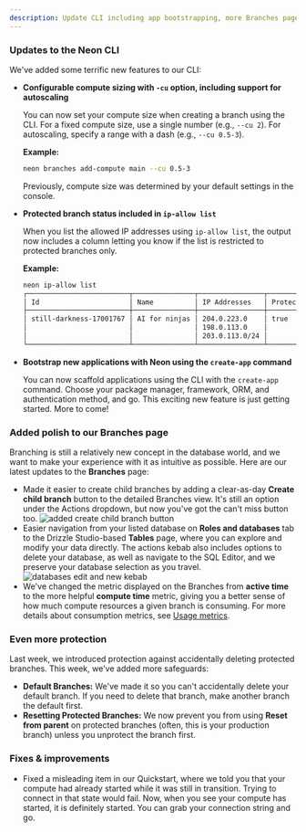 ```yaml
---
description: Update CLI including app bootstrapping, more Branches page improvements, and better safety around deleting and resetting branches
---
```


### Updates to the Neon CLI

We've added some terrific new features to our CLI:

- **Configurable compute sizing with `-cu` option, including support for autoscaling** 

    You can now set your compute size when creating a branch using the CLI. For a fixed compute size, use a single number (e.g., `--cu 2`). For autoscaling, specify a range with a dash (e.g., `--cu 0.5-3`).

    **Example:**

    ```bash
    neon branches add-compute main --cu 0.5-3
    ```

    Previously, compute size was determined by your default settings in the console.

- **Protected branch status included in `ip-allow list`**

    When you list the allowed IP addresses using `ip-allow list`, the output now includes a column letting you know if the list is restricted to protected branches only.

    **Example:**

    ```bash
    neon ip-allow list
    ┌─────────────────────────┬───────────────┬────────────────┬─────────────────────────┐
    │ Id                      │ Name          │ IP Addresses   │ Protected Branches Only │
    ├─────────────────────────┼───────────────┼────────────────┼─────────────────────────┤
    │ still-darkness-17001767 │ AI for ninjas │ 204.0.223.0    │ true                    │
    │                         │               │ 198.0.113.0    │                         │
    │                         │               │ 203.0.113.0/24 │                         │
    └─────────────────────────┴───────────────┴────────────────┴─────────────────────────
    ```

- **Bootstrap new applications with Neon using the `create-app` command**

    You can now scaffold applications using the CLI with the `create-app` command. Choose your package manager, framework, ORM, and authentication method, and go. This exciting new feature is just getting started. More to come!

### Added polish to our Branches page

Branching is still a relatively new concept in the database world, and we want to make your experience with it as intuitive as possible. Here are our latest updates to the **Branches** page:

- Made it easier to create child branches by adding a clear-as-day **Create child branch** button to the detailed Branches view. It's still an option under the Actions dropdown, but now you've got the can't miss button too.
    ![added create child branch button](/docs/relnotes/branches_create_child_branch.png)
- Easier navigation from your listed database on **Roles and databases** tab to the Drizzle Studio-based **Tables** page, where you can explore and modify your data directly. The actions kebab also includes options to delete your database, as well as navigate to the SQL Editor, and we preserve your database selection as you travel.
    ![databases edit and new kebab](/docs/relnotes/databases_actions.png)
- We've changed the metric displayed on the Branches from **active time** to the more helpful **compute time** metric, giving you a better sense of how much compute resources a given branch is consuming. For more details about consumption metrics, see [Usage metrics](/docs/introduction/usage-metrics).

### Even more protection

Last week, we introduced protection against accidentally deleting protected branches. This week, we've added more safeguards:

- **Default Branches:** We've made it so you can't accidentally delete your default branch. If you need to delete that branch, make another branch the default first.
- **Resetting Protected Branches:** We now prevent you from using **Reset from parent** on protected branches (often, this is your production branch) unless you unprotect the branch first.

### Fixes & improvements

- Fixed a misleading item in our Quickstart, where we told you that your compute had already started while it was still in transition. Trying to connect in that state would fail. Now, when you see your compute has started, it is definitely started. You can grab your connection string and go.
